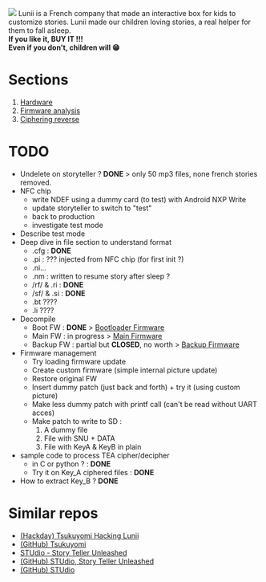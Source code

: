 
![](resources/StoryTeller.avif)
Lunii is a French company that made an interactive box for kids to customize stories. Lunii made our children loving stories, a real helper for them to fall asleep.  
 **If you like it, BUY IT !!!  
Even if you don't, children will 😁**

# Sections

1. [Hardware](HARDWARE.md)
2. [Firmware analysis](ANALYSIS.md)
3. [Ciphering reverse](CIPHERING.md)

# TODO
* Undelete on storyteller ? **DONE** > only 50 mp3 files, none french stories removed.
* NFC chip
  * write NDEF using a dummy card (to test) with Android NXP Write
  * update storyteller to switch to "test"
  * back to production
  * investigate test mode
* Describe test mode
* Deep dive in file section to understand format
  * .cfg : **DONE**
  * .pi : ??? injected from NFC chip (for first init ?)
  * .ni...
  * .nm : written to resume story after sleep ?
  * /rf/ & .ri  : **DONE**
  * /sf/ & .si : **DONE**
  * .bt ????
  * .li ????
* Decompile 
  * Boot FW : **DONE** > [Bootloader Firmware](ANALYSIS.md#bootloader-firmware) 
  * Main FW : in progress > [Main Firmware](ANALYSIS.md#main-firmware) 
  * Backup FW : partial but **CLOSED**, no worth > [Backup Firmware](ANALYSIS.md#backup-firmware) 
* Firmware management
  * Try loading firmware update
  * Create custom firmware (simple internal picture update)
  * Restore original FW
  * Insert dummy patch (just back and forth) + try it (using custom picture)
  * Make less dummy patch with printf call (can't be read without UART acces)
  * Make patch to write to SD :
    1.  A dummy file
    2.  File with SNU + DATA
    3.  File with KeyA & KeyB in plain
* sample code to process TEA cipher/decipher
  * in C or python ? : **DONE**
  * Try it on Key_A ciphered files : **DONE**
* How to extract Key_B ? **DONE**
  
# Similar repos
* [(Hackday) Tsukuyomi Hacking Lunii](https://hackaday.io/project/167629-tsukuyomi)
* [(GitHub) Tsukuyomi](https://github.com/danksz/tsukuyomi)
* [STUdio - Story Teller Unleashed](https://marian-m12l.github.io/studio-website/)
* [(GitHub) STUdio, Story Teller Unleashed](https://github.com/marian-m12l/studio)
* [(GitHub) STUdio ](https://github.com/marian-m12l/studio/wiki/Documentation)
